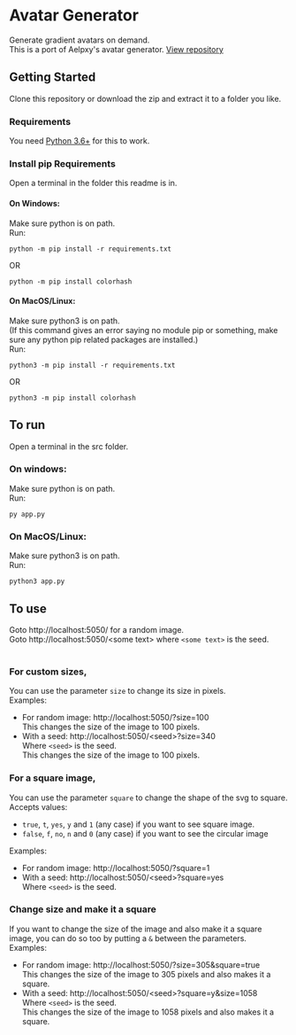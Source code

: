 # Avatar Generator
Generate gradient avatars on demand.
<br>
This is a port of Aelpxy's avatar generator. [View repository](https://github.com/Aelpxy/avatar-generator)

## Getting Started
Clone this repository or download the zip and extract it to a folder you like.

### Requirements
You need [Python 3.6+](https://www.python.org/downloads/) for this to work.

### Install pip Requirements
Open a terminal in the folder this readme is in.

#### On Windows:
Make sure python is on path.
<br>
Run:
```
python -m pip install -r requirements.txt
```
OR
```
python -m pip install colorhash
```

#### On MacOS/Linux:
Make sure python3 is on path.
<br>
(If this command gives an error saying no module pip or something, make sure any python pip related packages are installed.)
<br>
Run:
```
python3 -m pip install -r requirements.txt
```
OR
```
python3 -m pip install colorhash
```

## To run
Open a terminal in the src folder.

### On windows:
Make sure python is on path.
<br>
Run:
```
py app.py
```

### On MacOS/Linux:
Make sure python3 is on path.
<br>
Run:
```
python3 app.py
```

## To use
Goto http://localhost:5050/ for a random image.
<br>
Goto http://localhost:5050/<some text\> where `<some text>` is the seed.
<br>
<br>
### For custom sizes,
You can use the parameter `size` to change its size in pixels.
<br>
Examples:
 - For random image: http://localhost:5050/?size=100
   <br>
   This changes the size of the image to 100 pixels.
 - With a seed: http://localhost:5050/<seed\>?size=340
   <br>
   Where `<seed>` is the seed.
   <br>
   This changes the size of the image to 100 pixels.

### For a square image,
You can use the parameter `square`  to change the shape of the svg to square.
<br>
Accepts values:
 - `true`, `t`, `yes`, `y` and `1` (any case) if you want to see square image.
 - `false`, `f`, `no`, `n` and `0` (any case) if you want to see the circular image

Examples:
 - For random image: http://localhost:5050/?square=1
 - With a seed: http://localhost:5050/<seed\>?square=yes
   <br>
   Where `<seed>` is the seed.

### Change size and make it a square
If you want to change the size of the image and also make it a square image, you can do so too by putting a `&` between the parameters.
<br>
Examples:
 - For random image: http://localhost:5050/?size=305&square=true
   <br>
   This changes the size of the image to 305 pixels and also makes it a square.
 - With a seed: http://localhost:5050/<seed\>?square=y&size=1058
   <br>
   Where `<seed>` is the seed.
   <br>
   This changes the size of the image to 1058 pixels and also makes it a square.